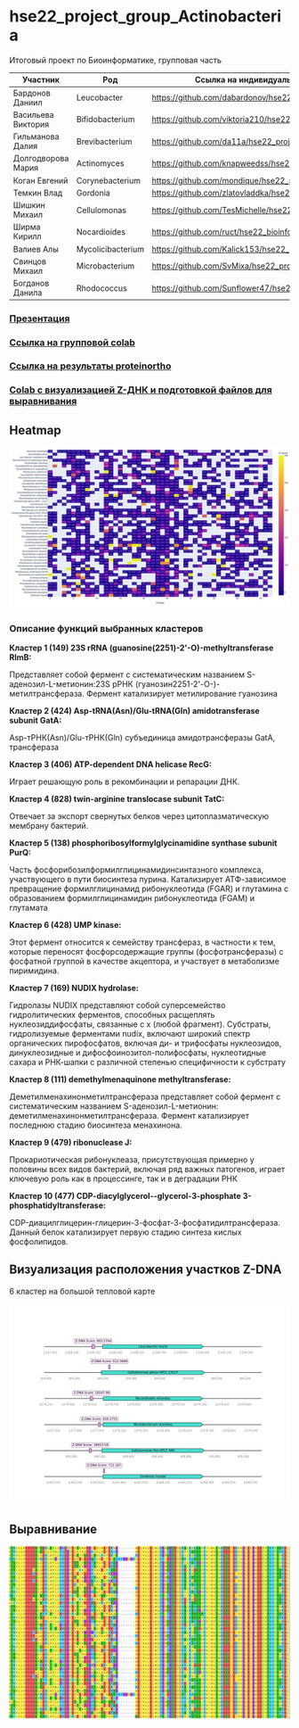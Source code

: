# hse22_project_group_Actinobacteria
Итоговый проект по Биоинформатике, групповая часть

| Участник | Род | Ссылка на индивидуальную часть |
| ------ |-----| -----|
|Бардонов	Даниил | Leucobacter | https://github.com/dabardonov/hse22_project |
|Васильева	Виктория |  Bifidobacterium | https://github.com/viktoria210/hse22_project |
|Гильманова	Далия | Brevibacterium | https://github.com/da11a/hse22_project |
|Долгодворова	Мария |  Actinomyces | https://github.com/knapweedss/hse22_project_Actinomyces |
|Коган	Евгений | Corynebacterium | https://github.com/mondique/hse22_project |
|Темкин	Влад | Gordonia | https://github.com/zlatovladdka/hse22_project |
|Шишкин	Михаил | Cellulomonas | https://github.com/TesMichelle/hse22_project_minor |
|Ширма	Кирилл |Nocardioides | https://github.com/ruct/hse22_bioinfo_project |
|Валиев	Алы | Mycolicibacterium | https://github.com/Kalick153/hse22_project|
|Свинцов Михаил | Microbacterium | https://github.com/SvMixa/hse22_project|
|Богданов Данила  | Rhodococcus | https://github.com/Sunflower47/hse22_project|

### [Презентация](https://docs.google.com/presentation/d/1vLEMij1sUKjF-VS2CkVkbWrX1rBbscDmZzMmHYSArlI/edit#slide=id.g13510f3057f_2_5)

### [Ссылка на групповой colab](https://colab.research.google.com/drive/1vDN8I0Sv7V2_vPfEJi_dsVLNZ8iT7a9s?usp=sharing)

### [Ссылка на результаты proteinortho](https://drive.google.com/file/d/1_CfLk_IHBtOkBgqJis75tJ711DLbvs3x/view?usp=sharing)
### [Colab с визуализацией Z-ДНК и подготовкой файлов для выравнивания](https://colab.research.google.com/drive/1-2Xgji44ccVU7_Z7okIGYO_Z4GO7Zl8f?usp=sharing)

## Heatmap
![](data/1.jpg)

### Описание функций выбранных кластеров

**Кластер 1 (149)
23S rRNA (guanosine(2251)-2'-O)-methyltransferase RlmB:**

Представляет собой фермент с систематическим названием S-аденозил-L-метионин:23S рРНК (гуанозин2251-2'-O-)-метилтрансфераза. Фермент катализирует метилирование гуанозина

**Кластер 2 (424)
Asp-tRNA(Asn)/Glu-tRNA(Gln) amidotransferase subunit GatA:**

Asp-тРНК(Asn)/Glu-тРНК(Gln) субъединица амидотрансферазы GatA, трансфераза

**Кластер 3 (406)
ATP-dependent DNA helicase RecG:**

Играет решающую роль в рекомбинации и репарации ДНК.

**Кластер 4 (828)
twin-arginine translocase subunit TatC:**

Отвечает за экспорт свернутых белков через цитоплазматическую мембрану бактерий.

**Кластер 5 (138)
phosphoribosylformylglycinamidine synthase subunit PurQ:**

Часть фосфорибозилформилглицинамидинсинтазного комплекса, участвующего в пути биосинтеза пурина. Катализирует АТФ-зависимое превращение формилглицинамид рибонуклеотида (FGAR) и глутамина с образованием формилглицинамидин рибонуклеотида (FGAM) и глутамата

**Кластер 6 (428)
UMP kinase:**

Этот фермент относится к семейству трансфераз, в частности к тем, которые переносят фосфорсодержащие группы (фосфотрансферазы) с фосфатной группой в качестве акцептора, и участвует в метаболизме пиримидина.

**Кластер 7 (169)
NUDIX hydrolase:**

Гидролазы NUDIX представляют собой суперсемейство гидролитических ферментов, способных расщеплять нуклеозиддифосфаты, связанные с x (любой фрагмент). Субстраты, гидролизуемые ферментами nudix, включают широкий спектр органических пирофосфатов, включая ди- и трифосфаты нуклеозидов, динуклеозидные и дифосфоинозитол-полифосфаты, нуклеотидные сахара и РНК-шапки с различной степенью специфичности к субстрату

**Кластер 8 (111)
demethylmenaquinone methyltransferase:**

Деметилменахинонметилтрансфераза представляет собой фермент с систематическим названием S-аденозил-L-метионин: деметилменахинонметилтрансфераза. Фермент катализирует последнюю стадию биосинтеза менахинона.

**Кластер 9 (479)
ribonuclease J:**

Прокариотическая рибонуклеаза, присутствующая примерно у половины всех видов бактерий, включая ряд важных патогенов, играет ключевую роль как в процессинге, так и в деградации РНК

**Кластер 10 (477)
CDP-diacylglycerol--glycerol-3-phosphate 3-phosphatidyltransferase:**

CDP-диацилглицерин-глицерин-3-фосфат-3-фосфатидилтрансфераза. Данный белок катализирует первую стадию синтеза кислых фосфолипидов.

## Визуализация расположения участков Z-DNA
6 кластер на большой тепловой карте

![](data/clust6.png)

## Выравнивание
![](data/allign.PNG)
